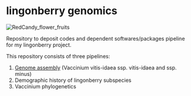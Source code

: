# lingonberry genomics
![RedCandy_flower_fruits](https://user-images.githubusercontent.com/91504464/206265174-c32c330c-4693-4080-a540-f9d1fa76c768.jpg)

Repository to deposit codes and dependent softwares/packages pipeline for my lingonberry project.

This repository consists of three pipelines: 
1. [Genome assembly](https://github.com/kaede0e/lingonberry_genomics/blob/main/1_genome_assembly_pipeline.md#genome-assembly-pipeline) (Vaccinium vitis-idaea ssp. vitis-idaea and ssp. minus)
2. Demographic history of lingonberry subspecies
3. Vaccinium phylogenetics

